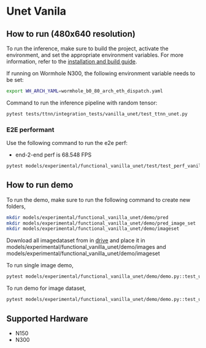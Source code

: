 # Unet Vanila

## How to run (480x640 resolution)

To run the inference, make sure to build the project, activate the environment, and set the appropriate environment variables.
For more information, refer to the [installation and build guide](https://docs.tenstorrent.com/tt-metalium/latest/get_started/get_started.html#install-and-build).

If running on Wormhole N300, the following environment variable needs to be set:

```sh
export WH_ARCH_YAML=wormhole_b0_80_arch_eth_dispatch.yaml
```

Command to run the inference pipeline with random tensor:

```sh
pytest tests/ttnn/integration_tests/vanilla_unet/test_ttnn_unet.py
```

### E2E performant
Use the following command to run the e2e perf:
- end-2-end perf is 68.548 FPS
```sh
pytest models/experimental/functional_vanilla_unet/test/test_perf_vanilla_unet.py::test_vanilla_unet
```

## How to run demo
To run the demo, make sure to run the following command to create new folders,

```sh
mkdir models/experimental/functional_vanilla_unet/demo/pred
mkdir models/experimental/functional_vanilla_unet/demo/pred_image_set
mkdir models/experimental/functional_vanilla_unet/demo/imageset
```

Download all imagedataset from in [drive](https://drive.google.com/drive/folders/1eaV-VR5_3AL5j21nTTaLdv2XyT-SfrOD?usp=sharing) and place it in models/experimental/functional_vanilla_unet/demo/images and models/experimental/functional_vanilla_unet/demo/imageset

To run single image demo,

```sh
pytest models/experimental/functional_vanilla_unet/demo/demo.py::test_unet_demo_single_image
```

To run demo for image dataset,

```sh
pytest models/experimental/functional_vanilla_unet/demo/demo.py::test_unet_demo_imageset
```

## Supported Hardware

- N150
- N300
